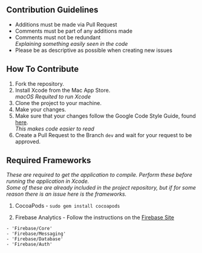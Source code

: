 ## Contribution Guidelines

- Additions must be made via Pull Request
- Comments must be part of any additions made
- Comments must not be redundant                                         
_Explaining something easily seen in the code_
- Please be as descriptive as possible when creating new issues


## How To Contribute
  1. Fork the repository.
  2. Install Xcode from the Mac App Store.                            
_macOS Requited to run Xcode_
  3. Clone the project to your machine.
  4. Make your changes.
  5. Make sure that your changes follow the Google Code Style Guide, found [here](https://developers.google.com/style/).             
_This makes code easier to read_
  6. Create a Pull Request to the Branch `dev` and wait for your request to be approved.
  
  ## Required Frameworks 
  _These are required to get the application to compile. Perform these before running the application in Xcode._              
  _Some of these are already included in the project repository, but if for some reason there is an issue here is the frameworks._
  
  1. CocoaPods  -  `sudo gem install cocoapods`
  
  2. Firebase Analytics - Follow the instructions on the [Firebase Site](https://firebase.google.com/docs/analytics/ios/start?gclid=CjwKCAjwo4jOBRBmEiwABWNaMTt6pAYCDfnQB2NZR2BaF8e3nqVV4ZOjarKqcyfcyzbzHC31GTS_QBoCUcEQAvD_BwE)
  
    - 'Firebase/Core'
    - 'Firebase/Messaging'
    - 'Firebase/Database'
    - 'Firebase/Auth'
